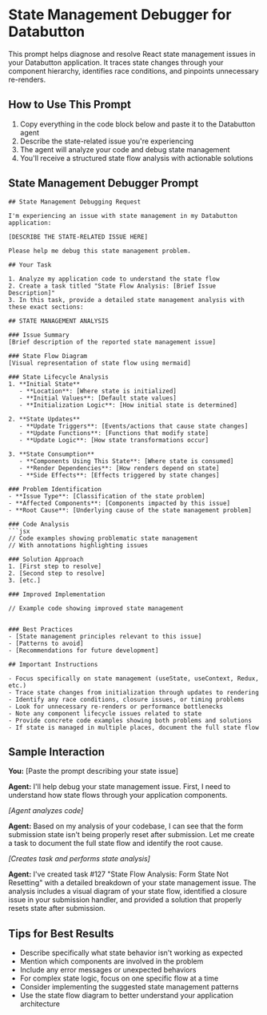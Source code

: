 # State Management Debugger for Databutton

This prompt helps diagnose and resolve React state management issues in your Databutton application. It traces state changes through your component hierarchy, identifies race conditions, and pinpoints unnecessary re-renders.

## How to Use This Prompt

1. Copy everything in the code block below and paste it to the Databutton agent
2. Describe the state-related issue you're experiencing
3. The agent will analyze your code and debug state management
4. You'll receive a structured state flow analysis with actionable solutions

## State Management Debugger Prompt

```
## State Management Debugging Request

I'm experiencing an issue with state management in my Databutton application:

[DESCRIBE THE STATE-RELATED ISSUE HERE]

Please help me debug this state management problem.

## Your Task

1. Analyze my application code to understand the state flow
2. Create a task titled "State Flow Analysis: [Brief Issue Description]"
3. In this task, provide a detailed state management analysis with these exact sections:

## STATE MANAGEMENT ANALYSIS

### Issue Summary
[Brief description of the reported state management issue]

### State Flow Diagram
[Visual representation of state flow using mermaid]

### State Lifecycle Analysis
1. **Initial State**
   - **Location**: [Where state is initialized]
   - **Initial Values**: [Default state values]
   - **Initialization Logic**: [How initial state is determined]

2. **State Updates**
   - **Update Triggers**: [Events/actions that cause state changes]
   - **Update Functions**: [Functions that modify state]
   - **Update Logic**: [How state transformations occur]

3. **State Consumption**
   - **Components Using This State**: [Where state is consumed]
   - **Render Dependencies**: [How renders depend on state]
   - **Side Effects**: [Effects triggered by state changes]

### Problem Identification
- **Issue Type**: [Classification of the state problem]
- **Affected Components**: [Components impacted by this issue]
- **Root Cause**: [Underlying cause of the state management problem]

### Code Analysis
```jsx
// Code examples showing problematic state management
// With annotations highlighting issues

### Solution Approach
1. [First step to resolve]
2. [Second step to resolve]
3. [etc.]

### Improved Implementation

// Example code showing improved state management


### Best Practices
- [State management principles relevant to this issue]
- [Patterns to avoid]
- [Recommendations for future development]

## Important Instructions

- Focus specifically on state management (useState, useContext, Redux, etc.)
- Trace state changes from initialization through updates to rendering
- Identify any race conditions, closure issues, or timing problems
- Look for unnecessary re-renders or performance bottlenecks
- Note any component lifecycle issues related to state
- Provide concrete code examples showing both problems and solutions
- If state is managed in multiple places, document the full state flow
```

## Sample Interaction

**You:** [Paste the prompt describing your state issue]

**Agent:** I'll help debug your state management issue. First, I need to understand how state flows through your application components.

*[Agent analyzes code]*

**Agent:** Based on my analysis of your codebase, I can see that the form submission state isn't being properly reset after submission. Let me create a task to document the full state flow and identify the root cause.

*[Creates task and performs state analysis]*

**Agent:** I've created task #127 "State Flow Analysis: Form State Not Resetting" with a detailed breakdown of your state management issue. The analysis includes a visual diagram of your state flow, identified a closure issue in your submission handler, and provided a solution that properly resets state after submission.

## Tips for Best Results

- Describe specifically what state behavior isn't working as expected
- Mention which components are involved in the problem
- Include any error messages or unexpected behaviors
- For complex state logic, focus on one specific flow at a time
- Consider implementing the suggested state management patterns
- Use the state flow diagram to better understand your application architecture
